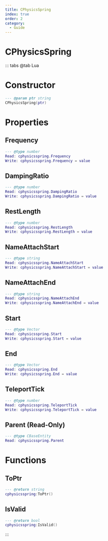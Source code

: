 ```yaml
---
title: CPhysicsSpring
index: true
order: 2
category:
  - Guide
---
```


# CPhysicsSpring

::: tabs
@tab Lua
# Constructor
```lua
--- @param ptr string
CPhysicsSpring(ptr)
```
# Properties
## Frequency 
```lua
--- @type number
Read: cphysicsspring.Frequency
Write: cphysicsspring.Frequency = value
```
## DampingRatio 
```lua
--- @type number
Read: cphysicsspring.DampingRatio
Write: cphysicsspring.DampingRatio = value
```
## RestLength 
```lua
--- @type number
Read: cphysicsspring.RestLength
Write: cphysicsspring.RestLength = value
```
## NameAttachStart 
```lua
--- @type string
Read: cphysicsspring.NameAttachStart
Write: cphysicsspring.NameAttachStart = value
```
## NameAttachEnd 
```lua
--- @type string
Read: cphysicsspring.NameAttachEnd
Write: cphysicsspring.NameAttachEnd = value
```
## Start 
```lua
--- @type Vector
Read: cphysicsspring.Start
Write: cphysicsspring.Start = value
```
## End 
```lua
--- @type Vector
Read: cphysicsspring.End
Write: cphysicsspring.End = value
```
## TeleportTick 
```lua
--- @type number
Read: cphysicsspring.TeleportTick
Write: cphysicsspring.TeleportTick = value
```
## Parent (Read-Only)
```lua
--- @type CBaseEntity
Read: cphysicsspring.Parent
```
# Functions
## ToPtr
```lua
--- @return string
cphysicsspring:ToPtr()
```
## IsValid
```lua
--- @return bool
cphysicsspring:IsValid()
```

:::